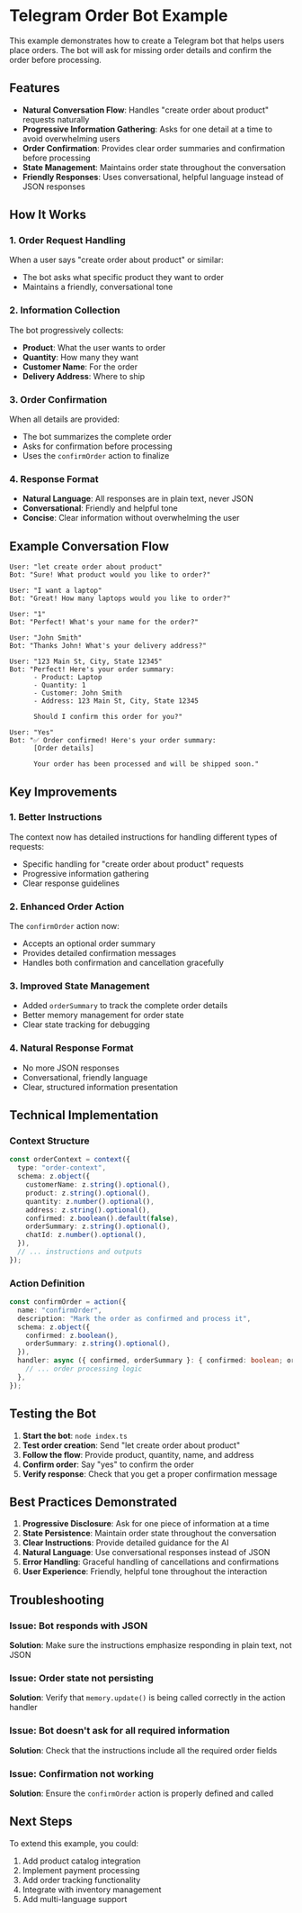 # Telegram Order Bot Example

This example demonstrates how to create a Telegram bot that helps users place orders. The bot will ask for missing order details and confirm the order before processing.

## Features

- **Natural Conversation Flow**: Handles "create order about product" requests naturally
- **Progressive Information Gathering**: Asks for one detail at a time to avoid overwhelming users
- **Order Confirmation**: Provides clear order summaries and confirmation before processing
- **State Management**: Maintains order state throughout the conversation
- **Friendly Responses**: Uses conversational, helpful language instead of JSON responses

## How It Works

### 1. Order Request Handling
When a user says "create order about product" or similar:
- The bot asks what specific product they want to order
- Maintains a friendly, conversational tone

### 2. Information Collection
The bot progressively collects:
- **Product**: What the user wants to order
- **Quantity**: How many they want
- **Customer Name**: For the order
- **Delivery Address**: Where to ship

### 3. Order Confirmation
When all details are provided:
- The bot summarizes the complete order
- Asks for confirmation before processing
- Uses the `confirmOrder` action to finalize

### 4. Response Format
- **Natural Language**: All responses are in plain text, never JSON
- **Conversational**: Friendly and helpful tone
- **Concise**: Clear information without overwhelming the user

## Example Conversation Flow

```
User: "let create order about product"
Bot: "Sure! What product would you like to order?"

User: "I want a laptop"
Bot: "Great! How many laptops would you like to order?"

User: "1"
Bot: "Perfect! What's your name for the order?"

User: "John Smith"
Bot: "Thanks John! What's your delivery address?"

User: "123 Main St, City, State 12345"
Bot: "Perfect! Here's your order summary:
      - Product: Laptop
      - Quantity: 1
      - Customer: John Smith
      - Address: 123 Main St, City, State 12345
      
      Should I confirm this order for you?"

User: "Yes"
Bot: "✅ Order confirmed! Here's your order summary:
      [Order details]
      
      Your order has been processed and will be shipped soon."
```

## Key Improvements

### 1. Better Instructions
The context now has detailed instructions for handling different types of requests:
- Specific handling for "create order about product" requests
- Progressive information gathering
- Clear response guidelines

### 2. Enhanced Order Action
The `confirmOrder` action now:
- Accepts an optional order summary
- Provides detailed confirmation messages
- Handles both confirmation and cancellation gracefully

### 3. Improved State Management
- Added `orderSummary` to track the complete order details
- Better memory management for order state
- Clear state tracking for debugging

### 4. Natural Response Format
- No more JSON responses
- Conversational, friendly language
- Clear, structured information presentation

## Technical Implementation

### Context Structure
```typescript
const orderContext = context({
  type: "order-context",
  schema: z.object({
    customerName: z.string().optional(),
    product: z.string().optional(),
    quantity: z.number().optional(),
    address: z.string().optional(),
    confirmed: z.boolean().default(false),
    orderSummary: z.string().optional(),
    chatId: z.number().optional(),
  }),
  // ... instructions and outputs
});
```

### Action Definition
```typescript
const confirmOrder = action({
  name: "confirmOrder",
  description: "Mark the order as confirmed and process it",
  schema: z.object({
    confirmed: z.boolean(),
    orderSummary: z.string().optional(),
  }),
  handler: async ({ confirmed, orderSummary }: { confirmed: boolean; orderSummary?: string }, ctx: any) => {
    // ... order processing logic
  },
});
```

## Testing the Bot

1. **Start the bot**: `node index.ts`
2. **Test order creation**: Send "let create order about product"
3. **Follow the flow**: Provide product, quantity, name, and address
4. **Confirm order**: Say "yes" to confirm the order
5. **Verify response**: Check that you get a proper confirmation message

## Best Practices Demonstrated

1. **Progressive Disclosure**: Ask for one piece of information at a time
2. **State Persistence**: Maintain order state throughout the conversation
3. **Clear Instructions**: Provide detailed guidance for the AI
4. **Natural Language**: Use conversational responses instead of JSON
5. **Error Handling**: Graceful handling of cancellations and confirmations
6. **User Experience**: Friendly, helpful tone throughout the interaction

## Troubleshooting

### Issue: Bot responds with JSON
**Solution**: Make sure the instructions emphasize responding in plain text, not JSON

### Issue: Order state not persisting
**Solution**: Verify that `memory.update()` is being called correctly in the action handler

### Issue: Bot doesn't ask for all required information
**Solution**: Check that the instructions include all the required order fields

### Issue: Confirmation not working
**Solution**: Ensure the `confirmOrder` action is properly defined and called

## Next Steps

To extend this example, you could:
1. Add product catalog integration
2. Implement payment processing
3. Add order tracking functionality
4. Integrate with inventory management
5. Add multi-language support 